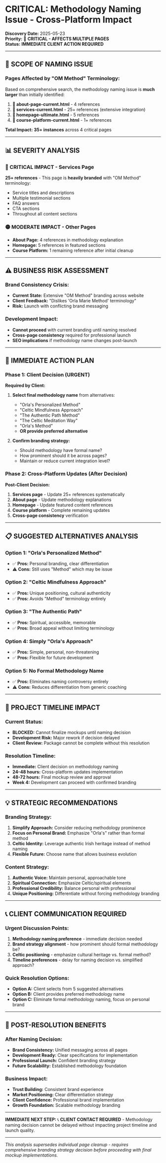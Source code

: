 # CRITICAL: Methodology Naming Issue - Cross-Platform Impact

**Discovery Date:** 2025-05-23  
**Priority:** 🚨 **CRITICAL - AFFECTS MULTIPLE PAGES**  
**Status:** **IMMEDIATE CLIENT ACTION REQUIRED**

---

## 🚨 **SCOPE OF NAMING ISSUE**

### **Pages Affected by "OM Method" Terminology:**
Based on comprehensive search, the methodology naming issue is **much larger** than initially identified:

1. **📄 about-page-current.html** - 4 references
2. **📄 services-current.html** - 25+ references (extensive integration)
3. **📄 homepage-ultimate.html** - 5 references  
4. **📄 course-platform-current.html** - 1+ references

**Total Impact:** **35+ instances** across 4 critical pages

---

## 📊 **SEVERITY ANALYSIS**

### **🔴 CRITICAL IMPACT - Services Page**
**25+ references** - This page is **heavily branded** with "OM Method" terminology:
- Service titles and descriptions
- Multiple testimonial sections  
- FAQ answers
- CTA sections
- Throughout all content sections

### **🟡 MODERATE IMPACT - Other Pages**
- **About Page:** 4 references in methodology explanation
- **Homepage:** 5 references in featured sections
- **Course Platform:** 1 remaining reference after initial cleanup

---

## ⚠️ **BUSINESS RISK ASSESSMENT**

### **Brand Consistency Crisis:**
- **Current State:** Extensive "OM Method" branding across website
- **Client Feedback:** "Dislikes 'Orla Marie Method' terminology"
- **Risk:** Launch with conflicting brand messaging

### **Development Impact:**
- **Cannot proceed** with current branding until naming resolved
- **Cross-page consistency** required for professional launch
- **SEO implications** if methodology name changes post-launch

---

## 🎯 **IMMEDIATE ACTION PLAN**

### **Phase 1: Client Decision (URGENT)**
**Required by Client:**
1. **Select final methodology name** from alternatives:
   - "Orla's Personalized Method"
   - "Celtic Mindfulness Approach"
   - "The Authentic Path Method"
   - "The Celtic Meditation Way"
   - "Orla's Method"
   - **OR provide preferred alternative**

2. **Confirm branding strategy:**
   - Should methodology have formal name?
   - How prominent should it be across pages?
   - Maintain or reduce current integration level?

### **Phase 2: Cross-Platform Updates (After Decision)**
**Post-Client Decision:**
1. **Services page** - Update 25+ references systematically
2. **About page** - Update methodology explanations
3. **Homepage** - Update featured content references  
4. **Course platform** - Complete remaining updates
5. **Cross-page consistency** verification

---

## 📋 **SUGGESTED ALTERNATIVES ANALYSIS**

### **Option 1: "Orla's Personalized Method"**
- ✅ **Pros:** Personal branding, clear differentiation
- ⚠️ **Cons:** Still uses "Method" which may be issue

### **Option 2: "Celtic Mindfulness Approach"**
- ✅ **Pros:** Unique positioning, cultural authenticity
- ✅ **Pros:** Avoids "Method" terminology entirely

### **Option 3: "The Authentic Path"**
- ✅ **Pros:** Spiritual, accessible, memorable
- ✅ **Pros:** Broad appeal without limiting terminology

### **Option 4: Simply "Orla's Approach"**
- ✅ **Pros:** Simple, personal, non-threatening
- ✅ **Pros:** Flexible for future development

### **Option 5: No Formal Methodology Name**
- ✅ **Pros:** Eliminates naming controversy entirely
- ⚠️ **Cons:** Reduces differentiation from generic coaching

---

## 🔄 **PROJECT TIMELINE IMPACT**

### **Current Status:**
- **BLOCKED:** Cannot finalize mockups until naming decision
- **Development Risk:** Major rework if decision delayed
- **Client Review:** Package cannot be complete without this resolution

### **Resolution Timeline:**
- **Immediate:** Client decision on methodology naming
- **24-48 hours:** Cross-platform updates implementation
- **48-72 hours:** Final mockup review and approval
- **Week 4:** Development can proceed with confirmed branding

---

## 💡 **STRATEGIC RECOMMENDATIONS**

### **Branding Strategy:**
1. **Simplify Approach:** Consider reducing methodology prominence
2. **Focus on Personal Brand:** Emphasize "Orla's" rather than formal method
3. **Celtic Identity:** Leverage authentic Irish heritage instead of method naming
4. **Flexible Future:** Choose name that allows business evolution

### **Content Strategy:**
1. **Authentic Voice:** Maintain personal, approachable tone
2. **Spiritual Connection:** Emphasize Celtic/spiritual elements
3. **Professional Credibility:** Balance personal with professional
4. **Unique Positioning:** Differentiate without forcing methodology branding

---

## 📞 **CLIENT COMMUNICATION REQUIRED**

### **Urgent Discussion Points:**
1. **Methodology naming preference** - immediate decision needed
2. **Brand strategy alignment** - how prominent should formal methodology be?
3. **Celtic positioning** - emphasize cultural heritage vs. formal method?
4. **Timeline preferences** - delay for naming decision vs. simplified approach?

### **Quick Resolution Options:**
- **Option A:** Client selects from 5 suggested alternatives
- **Option B:** Client provides preferred methodology name
- **Option C:** Eliminate formal methodology naming, focus on personal brand

---

## 🚀 **POST-RESOLUTION BENEFITS**

### **After Naming Decision:**
- **Brand Consistency:** Unified messaging across all pages
- **Development Ready:** Clear specifications for implementation
- **Professional Launch:** Confident branding strategy
- **Future Scalability:** Established methodology foundation

### **Business Impact:**
- **Trust Building:** Consistent brand experience
- **Market Positioning:** Clear differentiation strategy
- **Client Confidence:** Professional brand implementation
- **Growth Foundation:** Scalable methodology branding

---

**IMMEDIATE NEXT STEP:** 📞 **CLIENT CONTACT REQUIRED** - Methodology naming decision cannot be delayed without impacting project timeline and launch quality.

---

*This analysis supersedes individual page cleanup - requires comprehensive branding strategy decision before proceeding with final mockup implementations.*